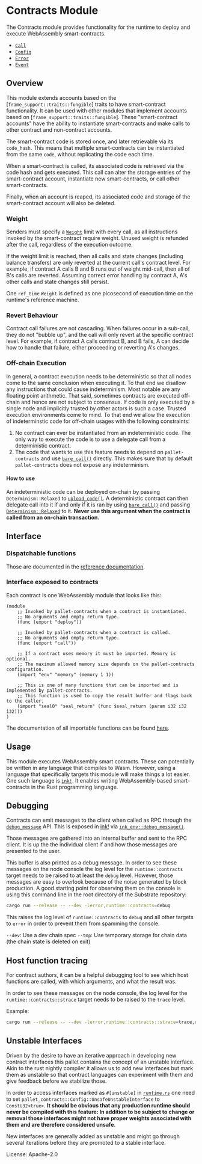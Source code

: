 # Contracts Module

The Contracts module provides functionality for the runtime to deploy and execute WebAssembly smart-contracts.

- [`Call`](https://paritytech.github.io/substrate/master/pallet_contracts/pallet/enum.Call.html)
- [`Config`](https://paritytech.github.io/substrate/master/pallet_contracts/pallet/trait.Config.html)
- [`Error`](https://paritytech.github.io/substrate/master/pallet_contracts/pallet/enum.Error.html)
- [`Event`](https://paritytech.github.io/substrate/master/pallet_contracts/pallet/enum.Event.html)

## Overview

This module extends accounts based on the [`frame_support::traits::fungible`] traits to have smart-contract
functionality. It can be used with other modules that implement accounts based on [`frame_support::traits::fungible`].
These "smart-contract accounts" have the ability to instantiate smart-contracts and make calls to other contract and
non-contract accounts.

The smart-contract code is stored once, and later retrievable via its `code_hash`. This means that multiple
smart-contracts can be instantiated from the same `code`, without replicating the code each time.

When a smart-contract is called, its associated code is retrieved via the code hash and gets executed. This call can
alter the storage entries of the smart-contract account, instantiate new smart-contracts, or call other smart-contracts.

Finally, when an account is reaped, its associated code and storage of the smart-contract account will also be deleted.

### Weight

Senders must specify a [`Weight`](https://paritytech.github.io/substrate/master/sp_weights/struct.Weight.html) limit
with every call, as all instructions invoked by the smart-contract require weight. Unused weight is refunded after the
call, regardless of the execution outcome.

If the weight limit is reached, then all calls and state changes (including balance transfers) are only reverted at the
current call's contract level. For example, if contract A calls B and B runs out of weight mid-call, then all of B's
calls are reverted. Assuming correct error handling by contract A, A's other calls and state changes still persist.

One `ref_time` `Weight` is defined as one picosecond of execution time on the runtime's reference machine.

### Revert Behaviour

Contract call failures are not cascading. When failures occur in a sub-call, they do not "bubble up", and the call will
only revert at the specific contract level. For example, if contract A calls contract B, and B fails, A can decide how
to handle that failure, either proceeding or reverting A's changes.

### Off-chain Execution

In general, a contract execution needs to be deterministic so that all nodes come to the same conclusion when executing
it. To that end we disallow any instructions that could cause indeterminism. Most notable are any floating point
arithmetic. That said, sometimes contracts are executed off-chain and hence are not subject to consensus. If code is
only executed by a single node and implicitly trusted by other actors is such a case. Trusted execution environments
come to mind. To that end we allow the execution of indeterminstic code for off-chain usages with the following
constraints:

1. No contract can ever be instantiated from an indeterministic code. The only way to execute the code is to use a
delegate call from a deterministic contract.
2. The code that wants to use this feature needs to depend on `pallet-contracts` and use
[`bare_call()`](https://paritytech.github.io/substrate/master/pallet_contracts/pallet/struct.Pallet.html#method.bare_call)
directly. This makes sure that by default `pallet-contracts` does not expose any indeterminism.

#### How to use

An indeterministic code can be deployed on-chain by passing `Determinism::Relaxed` to
[`upload_code()`](https://paritytech.github.io/substrate/master/pallet_contracts/pallet/struct.Pallet.html#method.upload_code).
A deterministic contract can then delegate call into it if and only if it is ran by using
[`bare_call()`](https://paritytech.github.io/substrate/master/pallet_contracts/pallet/struct.Pallet.html#method.bare_call)
and passing
[`Determinism::Relaxed`](https://paritytech.github.io/substrate/master/pallet_contracts/enum.Determinism.html#variant.Relaxed)
to it. **Never use this argument when the contract is called from an on-chain transaction.**

## Interface

### Dispatchable functions

Those are documented in the [reference
documentation](https://paritytech.github.io/substrate/master/pallet_contracts/index.html#dispatchable-functions).

### Interface exposed to contracts

Each contract is one WebAssembly module that looks like this:

```wat
(module
    ;; Invoked by pallet-contracts when a contract is instantiated.
    ;; No arguments and empty return type.
    (func (export "deploy"))

    ;; Invoked by pallet-contracts when a contract is called.
    ;; No arguments and empty return type.
    (func (export "call"))

    ;; If a contract uses memory it must be imported. Memory is optional.
    ;; The maximum allowed memory size depends on the pallet-contracts configuration.
    (import "env" "memory" (memory 1 1))

    ;; This is one of many functions that can be imported and is implemented by pallet-contracts.
    ;; This function is used to copy the result buffer and flags back to the caller.
    (import "seal0" "seal_return" (func $seal_return (param i32 i32 i32)))
)
```

The documentation of all importable functions can be found
[here](https://paritytech.github.io/substrate/master/pallet_contracts/api_doc/trait.Current.html).

## Usage

This module executes WebAssembly smart contracts. These can potentially be written in any language that compiles to
Wasm. However, using a language that specifically targets this module will make things a lot easier. One such language
is [`ink!`](https://use.ink). It enables writing WebAssembly-based smart-contracts in the Rust programming language.

## Debugging

Contracts can emit messages to the client when called as RPC through the
[`debug_message`](https://paritytech.github.io/substrate/master/pallet_contracts/api_doc/trait.Current.html#tymethod.debug_message)
API. This is exposed in [ink!](https://use.ink) via
[`ink_env::debug_message()`](https://paritytech.github.io/ink/ink_env/fn.debug_message.html).

Those messages are gathered into an internal buffer and sent to the RPC client. It is up the the individual client if
and how those messages are presented to the user.

This buffer is also printed as a debug message. In order to see these messages on the node console the log level for the
`runtime::contracts` target needs to be raised to at least the `debug` level. However, those messages are easy to
overlook because of the noise generated by block production. A good starting point for observing them on the console is
using this command line in the root directory of the Substrate repository:

```bash
cargo run --release -- --dev -lerror,runtime::contracts=debug
```

This raises the log level of `runtime::contracts` to `debug` and all other targets to `error` in order to prevent them
from spamming the console.

`--dev`: Use a dev chain spec `--tmp`: Use temporary storage for chain data (the chain state is deleted on exit)

## Host function tracing

For contract authors, it can be a helpful debugging tool to see which host functions are called, with which arguments,
and what the result was.

In order to see these messages on the node console, the log level for the `runtime::contracts::strace` target needs to
be raised to the `trace` level.

Example:

```bash
cargo run --release -- --dev -lerror,runtime::contracts::strace=trace,runtime::contracts=debug
```

## Unstable Interfaces

Driven by the desire to have an iterative approach in developing new contract interfaces this pallet contains the
concept of an unstable interface. Akin to the rust nightly compiler it allows us to add new interfaces but mark them as
unstable so that contract languages can experiment with them and give feedback before we stabilize those.

In order to access interfaces marked as `#[unstable]` in [`runtime.rs`](src/wasm/runtime.rs) one need to set
`pallet_contracts::Config::UnsafeUnstableInterface` to `ConstU32<true>`. **It should be obvious that any production
runtime should never be compiled with this feature: In addition to be subject to change or removal those interfaces
might not have proper weights associated with them and are therefore considered unsafe**.

New interfaces are generally added as unstable and might go through several iterations before they are promoted to a
stable interface.

License: Apache-2.0
